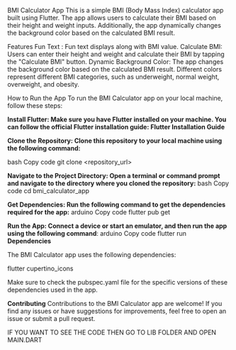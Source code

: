BMI Calculator App
This is a simple BMI (Body Mass Index) calculator app built using Flutter. The app allows users to calculate their BMI based on their height and weight inputs. Additionally, the app dynamically changes the background color based on the calculated BMI result.

Features
Fun Text : Fun text displays along with BMI value.
Calculate BMI: Users can enter their height and weight and calculate their BMI by tapping the "Calculate BMI" button.
Dynamic Background Color: The app changes the background color based on the calculated BMI result. Different colors represent different BMI categories, such as underweight, normal weight, overweight, and obesity.

How to Run the App
To run the BMI Calculator app on your local machine, follow these steps:

**Install Flutter: Make sure you have Flutter installed on your machine. You can follow the official Flutter installation guide: Flutter Installation Guide**

**Clone the Repository: Clone this repository to your local machine using the following command:**

bash
Copy code
git clone <repository_url>

**Navigate to the Project Directory: Open a terminal or command prompt and navigate to the directory where you cloned the repository:**
bash
Copy code
cd bmi_calculator_app

**Get Dependencies: Run the following command to get the dependencies required for the app:**
arduino
Copy code
flutter pub get

**Run the App: Connect a device or start an emulator, and then run the app using the following command**:
arduino
Copy code
flutter run
**Dependencies**

The BMI Calculator app uses the following dependencies:

flutter
cupertino_icons

Make sure to check the pubspec.yaml file for the specific versions of these dependencies used in the app.

**Contributing**
Contributions to the BMI Calculator app are welcome! If you find any issues or have suggestions for improvements, feel free to open an issue or submit a pull request.

IF YOU WANT TO SEE THE CODE THEN GO TO LIB FOLDER AND OPEN MAIN.DART
